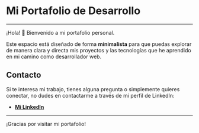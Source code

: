 # Mi Portafolio de Desarrollo

---

¡Hola! 👋 Bienvenido a mi portafolio personal.

Este espacio está diseñado de forma **minimalista** para que puedas explorar de manera clara y directa mis proyectos y las tecnologías que he aprendido en mi camino como desarrollador web.

## Contacto

Si te interesa mi trabajo, tienes alguna pregunta o simplemente quieres conectar, no dudes en contactarme a través de mi perfil de LinkedIn:

* [**Mi LinkedIn**](https://www.linkedin.com/in/tomas-barros-a43a53222?utm_source=share&utm_campaign=share_via&utm_content=profile&utm_medium=android_app)

---

¡Gracias por visitar mi portafolio!